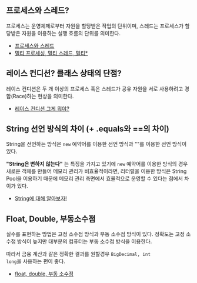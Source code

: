 ## 프로세스와 스레드?

프로세스는 운영체제로부터 자원을 할당받은 작업의 단위이며, 스레드는 프로세스가 할당받은 자원을 이용하는 실행 흐름의 단위를 의미한다.

- [프로세스와 스레드](https://velog.io/@maketheworldwise/%EC%9E%90%EB%B0%94%EC%9D%98-%ED%94%84%EB%A1%9C%EC%84%B8%EC%8A%A4%EC%99%80-%EC%8A%A4%EB%A0%88%EB%93%9C)
- [멀티 프로세싱, 멀티 스레드, 멀티*](https://velog.io/@maketheworldwise/%EB%A9%80%ED%8B%B0-%ED%94%84%EB%A1%9C%EC%84%B8%EC%8B%B1-%EB%A9%80%ED%8B%B0-%EC%8A%A4%EB%A0%88%EB%93%9C-%EB%A9%80%ED%8B%B0)

## 레이스 컨디션? 클래스 상태의 단점?

레이스 컨디션은 두 개 이상의 프로세스 혹은 스레드가 공유 자원을 서로 사용하려고 경합(Race)하는 현상을 의미한다. 

- [레이스 컨디션 그게 뭐야?](https://velog.io/@maketheworldwise/%EB%A0%88%EC%9D%B4%EC%8A%A4-%EC%BB%A8%EB%94%94%EC%85%98-%EA%B7%B8%EA%B2%8C-%EB%AD%90%EC%95%BC)

## String 선언 방식의 차이 (+ .equals와 ==의 차이)

String을 선언하는 방식은 <code>new</code> 예약어를 이용한 선언 방식과 ""를 이용한 선언 방식이 있다. 

**"String은 변하지 않는다"** 는 특징을 가지고 있기에 <code>new</code> 예약어를 이용한 방식의 경우 새로운 객체를 만들어 메모리 관리가 비효율적이라면, 리터럴을 이용한 방식은 String Pool을 이용하기 때문에 메모리 관리 측면에서 효율적으로 운영할 수 있다는 점에서 차이가 있다.

- [String에 대해 알아보자!](https://velog.io/@maketheworldwise/String%EC%97%90-%EB%8C%80%ED%95%B4-%EC%95%8C%EC%95%84%EB%B3%B4%EC%9E%90)

## Float, Double, 부동소수점

실수를 표현하는 방법은 고정 소수점 방식과 부동 소수점 방식이 있다. 정확도는 고정 소수점 방식이 높지만 대부분의 컴퓨터는 부동 소수점 방식을 이용한다.

따라서 금융 계산과 같은 정확한 결과를 원할경우 <code>BigDecimal, int long</code>을 사용하는 편이 좋다.

- [float, double, 부동 소수점](https://velog.io/@maketheworldwise/float-double-%EB%B6%80%EB%8F%99%EC%86%8C%EC%88%98%EC%A0%90)

